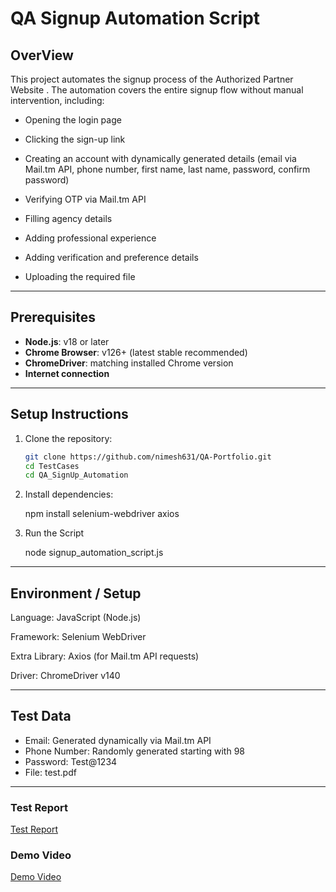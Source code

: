 # QA Signup Automation Script

## OverView

This project automates the signup process of the Authorized Partner Website
.
The automation covers the entire signup flow without manual intervention, including:

- Opening the login page

- Clicking the sign-up link

- Creating an account with dynamically generated details (email via Mail.tm API, phone number, first name, last name, password, confirm password)

- Verifying OTP via Mail.tm API

- Filling agency details

- Adding professional experience

- Adding verification and preference details

- Uploading the required file


---


## Prerequisites
- **Node.js**: v18 or later
- **Chrome Browser**: v126+ (latest stable recommended)
- **ChromeDriver**: matching installed Chrome version
- **Internet connection**


---


## Setup Instructions

1. Clone the repository:
    ``` bash
    git clone https://github.com/nimesh631/QA-Portfolio.git
    cd TestCases
    cd QA_SignUp_Automation

2. Install dependencies:

    npm install selenium-webdriver axios


3. Run the Script

    node signup_automation_script.js


---


## Environment / Setup

Language: JavaScript (Node.js)

Framework: Selenium WebDriver

Extra Library: Axios (for Mail.tm API requests)

Driver: ChromeDriver v140


---


## Test Data

- Email: Generated dynamically via Mail.tm API
- Phone Number: Randomly generated starting with 98
- Password: Test@1234
- File: test.pdf


---


### Test Report

[Test Report](./test_report.pdf)

### Demo Video

[Demo Video](./demo_video.mp4)
